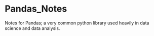 # Pandas_Notes
Notes for Pandas; a very common python library used heavily in data science and data analysis. 

